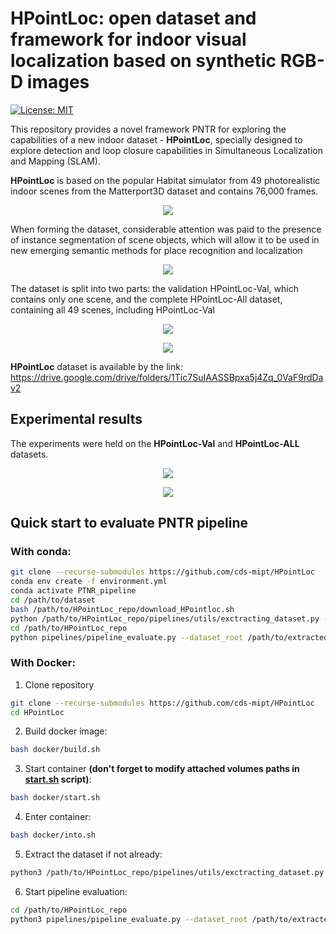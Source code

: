 # HPointLoc: open dataset and framework for indoor visual localization based on synthetic RGB-D images
[![License: MIT](https://img.shields.io/badge/License-MIT-yellow.svg)](https://opensource.org/licenses/MIT)

This repository provides a novel framework PNTR for exploring the capabilities of a new indoor dataset - **HPointLoc**, specially designed to explore detection and loop closure capabilities in Simultaneous Localization and Mapping (SLAM).

**HPointLoc** is based on the popular Habitat simulator from 49 photorealistic indoor scenes from the Matterport3D dataset and contains 76,000 frames.
<p align="center">
  <img src="https://user-images.githubusercontent.com/68793107/130797278-615f72c7-0528-4eff-af95-a7e07bf1fea3.png" />
</p> 

When forming the dataset, considerable attention was paid to the presence of instance segmentation of scene objects, which will allow it to be used in new emerging semantic methods for place recognition and localization
<p align="center">
  <img src="https://user-images.githubusercontent.com/68793107/130794869-ea0388e6-f19c-4c83-989a-64d79622db2a.png" />
</p>

The dataset is split into two parts: the validation HPointLoc-Val, which contains only one scene, and the complete HPointLoc-All dataset, containing all 49 scenes, including HPointLoc-Val
<p align="center">
  <img src="https://user-images.githubusercontent.com/68793107/130804077-ac2665fe-0f1f-4229-9486-af7c0e0a762e.png" />
</p>
<p align="center">
  <img src="https://user-images.githubusercontent.com/68793107/130805029-d76ce041-10a4-47c4-91dd-52a50908ff39.png" />
</p>

**HPointLoc** dataset is available by the link:
https://drive.google.com/drive/folders/1Tic7SuIAASSBpxa5j4Zq_0VaF9rdDav2


## Experimental results

The experiments were held on the **HPointLoc-Val** and **HPointLoc-ALL** datasets.
<p align="center">
  <img src="https://user-images.githubusercontent.com/68793107/130799354-25caaa4e-2156-432e-80df-b6a2becbe8ba.png" />
</p>

<p align="center">
  <img src="https://user-images.githubusercontent.com/68793107/130799671-c938881b-faf6-435a-8aea-c3ae006e76a0.png" />
</p>


<!-- The image retrieval problem on **HPointLoc-Val** dataset (NetVLAD case)

<p align="center">
  <img src="https://user-images.githubusercontent.com/68793107/130798397-4c4eea5a-1b55-4a0a-9f99-7d498c7b8dfc.png" />
</p> -->


## Quick start to evaluate PNTR pipeline

### With conda:

```bash
git clone --recurse-submodules https://github.com/cds-mipt/HPointLoc
conda env create -f environment.yml
conda activate PTNR_pipeline 
cd /path/to/dataset
bash /path/to/HPointLoc_repo/download_HPointloc.sh
python /path/to/HPointLoc_repo/pipelines/utils/exctracting_dataset.py --dataset_path /path/to/dataset/HPointLoc_dataset
cd /path/to/HPointLoc_repo
python pipelines/pipeline_evaluate.py --dataset_root /path/to/extracted_dataset --image-retrieval patchnetvlad --keypoints-matching superpoint_superglue --optimizer-cloud teaser
```

### With Docker:

1. Clone repository
```bash
git clone --recurse-submodules https://github.com/cds-mipt/HPointLoc
cd HPointLoc
```

2. Build docker image:
```bash
bash docker/build.sh
```

3. Start container **(don't forget to modify attached volumes paths in [start.sh](docker/start.sh) script)**:
```bash
bash docker/start.sh
```

4. Enter container:
```bash
bash docker/into.sh
```

5. Extract the dataset if not already:
```bash
python3 /path/to/HPointLoc_repo/pipelines/utils/exctracting_dataset.py --dataset_path /path/to/dataset/
```

6. Start pipeline evaluation:
```bash
cd /path/to/HPointLoc_repo
python3 pipelines/pipeline_evaluate.py --dataset_root /path/to/extracted_dataset --image_retrieval patchnetvlad --keypoints_matching superpoint_superglue --optimizer_cloud teaser
```
